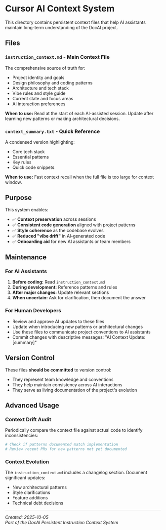 # Cursor AI Context System

This directory contains persistent context files that help AI assistants maintain long-term understanding of the DocAI project.

## Files

### `instruction_context.md` - Main Context File
The comprehensive source of truth for:
- Project identity and goals
- Design philosophy and coding patterns
- Architecture and tech stack
- Vibe rules and style guide
- Current state and focus areas
- AI interaction preferences

**When to use:** Read at the start of each AI-assisted session. Update after learning new patterns or making architectural decisions.

### `context_summary.txt` - Quick Reference
A condensed version highlighting:
- Core tech stack
- Essential patterns
- Key rules
- Quick code snippets

**When to use:** Fast context recall when the full file is too large for context window.

## Purpose

This system enables:
- ✅ **Context preservation** across sessions
- ✅ **Consistent code generation** aligned with project patterns
- ✅ **Style coherence** as the codebase evolves
- ✅ **Reduced "vibe drift"** in AI-generated code
- ✅ **Onboarding aid** for new AI assistants or team members

## Maintenance

### For AI Assistants
1. **Before coding:** Read `instruction_context.md`
2. **During development:** Reference patterns and rules
3. **After major changes:** Update relevant sections
4. **When uncertain:** Ask for clarification, then document the answer

### For Human Developers
- Review and approve AI updates to these files
- Update when introducing new patterns or architectural changes
- Use these files to communicate project conventions to AI assistants
- Commit changes with descriptive messages: "AI Context Update: [summary]"

## Version Control

These files **should be committed** to version control:
- They represent team knowledge and conventions
- They help maintain consistency across AI interactions
- They serve as living documentation of the project's evolution

## Advanced Usage

### Context Drift Audit
Periodically compare the context file against actual code to identify inconsistencies:
```bash
# Check if patterns documented match implementation
# Review recent PRs for new patterns not yet documented
```

### Context Evolution
The `instruction_context.md` includes a changelog section. Document significant updates:
- New architectural patterns
- Style clarifications
- Feature additions
- Technical debt decisions

---

*Created: 2025-10-05*  
*Part of the DocAI Persistent Instruction Context System*

